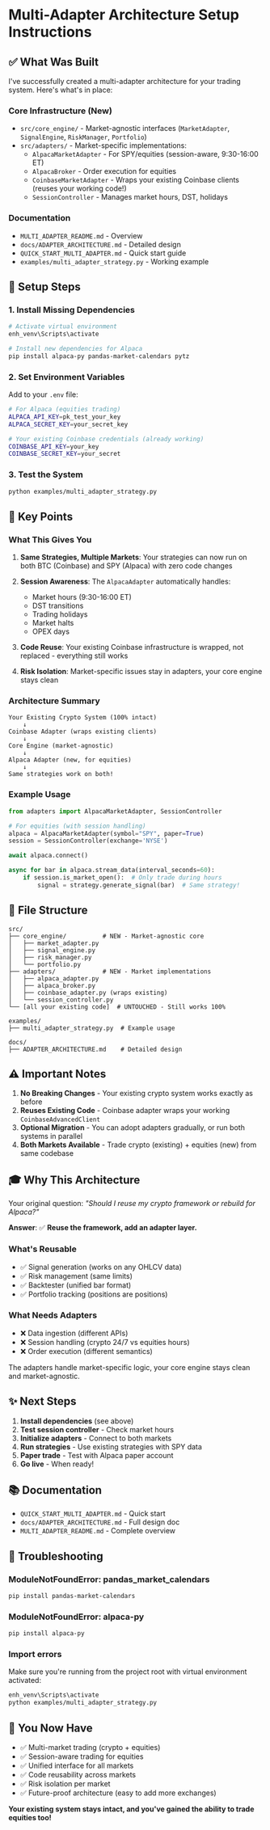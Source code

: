 # Multi-Adapter Architecture Setup Instructions

## ✅ What Was Built

I've successfully created a multi-adapter architecture for your trading system. Here's what's in place:

### Core Infrastructure (New)
- `src/core_engine/` - Market-agnostic interfaces (`MarketAdapter`, `SignalEngine`, `RiskManager`, `Portfolio`)
- `src/adapters/` - Market-specific implementations:
  - `AlpacaMarketAdapter` - For SPY/equities (session-aware, 9:30-16:00 ET)
  - `AlpacaBroker` - Order execution for equities
  - `CoinbaseMarketAdapter` - Wraps your existing Coinbase clients (reuses your working code!)
  - `SessionController` - Manages market hours, DST, holidays

### Documentation
- `MULTI_ADAPTER_README.md` - Overview
- `docs/ADAPTER_ARCHITECTURE.md` - Detailed design
- `QUICK_START_MULTI_ADAPTER.md` - Quick start guide
- `examples/multi_adapter_strategy.py` - Working example

## 🚀 Setup Steps

### 1. Install Missing Dependencies

```bash
# Activate virtual environment
enh_venv\Scripts\activate

# Install new dependencies for Alpaca
pip install alpaca-py pandas-market-calendars pytz
```

### 2. Set Environment Variables

Add to your `.env` file:

```bash
# For Alpaca (equities trading)
ALPACA_API_KEY=pk_test_your_key
ALPACA_SECRET_KEY=your_secret_key

# Your existing Coinbase credentials (already working)
COINBASE_API_KEY=your_key
COINBASE_SECRET_KEY=your_secret
```

### 3. Test the System

```bash
python examples/multi_adapter_strategy.py
```

## 🎯 Key Points

### What This Gives You

1. **Same Strategies, Multiple Markets**: Your strategies can now run on both BTC (Coinbase) and SPY (Alpaca) with zero code changes

2. **Session Awareness**: The `AlpacaAdapter` automatically handles:
   - Market hours (9:30-16:00 ET)
   - DST transitions
   - Trading holidays
   - Market halts
   - OPEX days

3. **Code Reuse**: Your existing Coinbase infrastructure is wrapped, not replaced - everything still works

4. **Risk Isolation**: Market-specific issues stay in adapters, your core engine stays clean

### Architecture Summary

```
Your Existing Crypto System (100% intact)
    ↓
Coinbase Adapter (wraps existing clients)
    ↓
Core Engine (market-agnostic)
    ↓
Alpaca Adapter (new, for equities)
    ↓
Same strategies work on both!
```

### Example Usage

```python
from adapters import AlpacaMarketAdapter, SessionController

# For equities (with session handling)
alpaca = AlpacaMarketAdapter(symbol="SPY", paper=True)
session = SessionController(exchange='NYSE')

await alpaca.connect()

async for bar in alpaca.stream_data(interval_seconds=60):
    if session.is_market_open():  # Only trade during hours
        signal = strategy.generate_signal(bar)  # Same strategy!
```

## 📁 File Structure

```
src/
├── core_engine/          # NEW - Market-agnostic core
│   ├── market_adapter.py
│   ├── signal_engine.py
│   ├── risk_manager.py
│   └── portfolio.py
├── adapters/             # NEW - Market implementations
│   ├── alpaca_adapter.py
│   ├── alpaca_broker.py
│   ├── coinbase_adapter.py (wraps existing)
│   └── session_controller.py
└── [all your existing code]  # UNTOUCHED - Still works 100%

examples/
├── multi_adapter_strategy.py  # Example usage

docs/
├── ADAPTER_ARCHITECTURE.md    # Detailed design
```

## ⚠️ Important Notes

1. **No Breaking Changes** - Your existing crypto system works exactly as before
2. **Reuses Existing Code** - Coinbase adapter wraps your working `CoinbaseAdvancedClient`
3. **Optional Migration** - You can adopt adapters gradually, or run both systems in parallel
4. **Both Markets Available** - Trade crypto (existing) + equities (new) from same codebase

## 🎓 Why This Architecture

Your original question: *"Should I reuse my crypto framework or rebuild for Alpaca?"*

**Answer**: ✅ **Reuse the framework, add an adapter layer.**

### What's Reusable
- ✅ Signal generation (works on any OHLCV data)
- ✅ Risk management (same limits)
- ✅ Backtester (unified bar format)
- ✅ Portfolio tracking (positions are positions)

### What Needs Adapters
- ❌ Data ingestion (different APIs)
- ❌ Session handling (crypto 24/7 vs equities hours)
- ❌ Order execution (different semantics)

The adapters handle market-specific logic, your core engine stays clean and market-agnostic.

## ✨ Next Steps

1. **Install dependencies** (see above)
2. **Test session controller** - Check market hours
3. **Initialize adapters** - Connect to both markets
4. **Run strategies** - Use existing strategies with SPY data
5. **Paper trade** - Test with Alpaca paper account
6. **Go live** - When ready!

## 📚 Documentation

- `QUICK_START_MULTI_ADAPTER.md` - Quick start
- `docs/ADAPTER_ARCHITECTURE.md` - Full design doc
- `MULTI_ADAPTER_README.md` - Complete overview

## 🔧 Troubleshooting

### ModuleNotFoundError: pandas_market_calendars
```bash
pip install pandas-market-calendars
```

### ModuleNotFoundError: alpaca-py
```bash
pip install alpaca-py
```

### Import errors
Make sure you're running from the project root with virtual environment activated:
```bash
enh_venv\Scripts\activate
python examples/multi_adapter_strategy.py
```

## 🎉 You Now Have

- ✅ Multi-market trading (crypto + equities)
- ✅ Session-aware trading for equities
- ✅ Unified interface for all markets
- ✅ Code reusability across markets
- ✅ Risk isolation per market
- ✅ Future-proof architecture (easy to add more exchanges)

**Your existing system stays intact, and you've gained the ability to trade equities too!**
